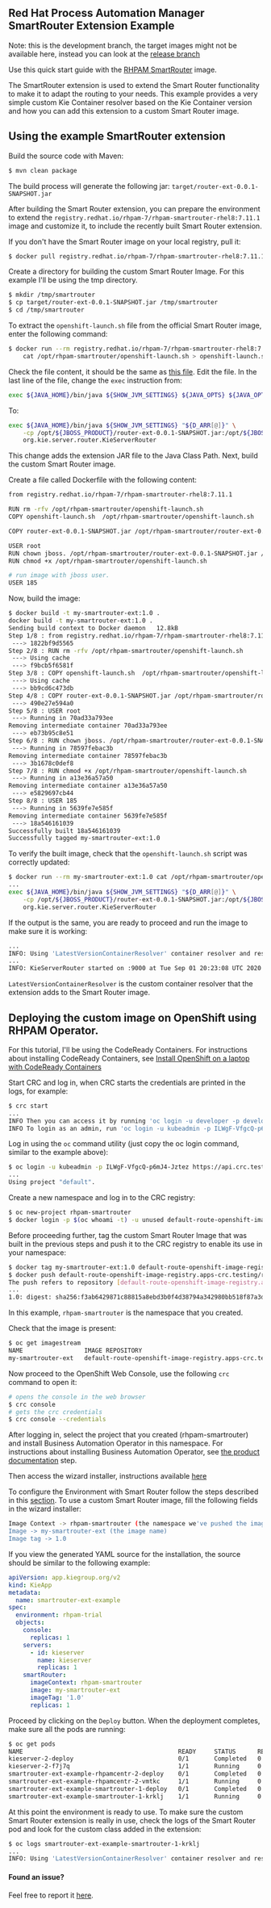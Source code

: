 ## Red Hat Process Automation Manager SmartRouter Extension Example

Note: this is the development branch, the target images might not be available here, instead you can look at the [release branch](https://github.com/jboss-container-images/rhpam-7-openshift-image/tree/7.11.x/quickstarts/router-ext)

Use this quick start guide with the [RHPAM SmartRouter](https://github.com/jboss-container-images/rhpam-7-openshift-image/tree/master/smartrouter) image.

The SmartRouter extension is used to extend the Smart Router functionality to make it to adapt the routing to your needs.
This example provides a very simple custom Kie Container resolver based on the Kie Container version and how you can add this
extension to a custom Smart Router image.

## Using the example SmartRouter extension

Build the source code with Maven:

```bash
$ mvn clean package
```

The build process will generate the following jar: `target/router-ext-0.0.1-SNAPSHOT.jar` 

After building the Smart Router extension, you can prepare the environment to extend the `registry.redhat.io/rhpam-7/rhpam-smartrouter-rhel8:7.11.1` image 
and customize it, to include the recently built Smart Router extension.

If you don't have the Smart Router image on your local registry, pull it:

```bash
$ docker pull registry.redhat.io/rhpam-7/rhpam-smartrouter-rhel8:7.11.1
```

Create a directory for building the custom Smart Router Image. For this example I'll be using the tmp directory.

```bash
$ mkdir /tmp/smartrouter
$ cp target/router-ext-0.0.1-SNAPSHOT.jar /tmp/smartrouter
$ cd /tmp/smartrouter
```

To extract the `openshift-launch.sh` file from the official Smart Router image, enter the following command:

```bash
$ docker run --rm registry.redhat.io/rhpam-7/rhpam-smartrouter-rhel8:7.11.1 \
    cat /opt/rhpam-smartrouter/openshift-launch.sh > openshift-launch.sh
```

Check the file content, it should be the same as [this file](https://github.com/jboss-container-images/jboss-kie-modules/blob/rhpam-7.11.1.GA/jboss-kie-smartrouter/added/openshift-launch.sh).
Edit the file. In the last line of the file, change the `exec` instruction from:

```bash
exec ${JAVA_HOME}/bin/java ${SHOW_JVM_SETTINGS} ${JAVA_OPTS} ${JAVA_OPTS_APPEND} ${JAVA_PROXY_OPTIONS} "${D_ARR[@]}" -jar /opt/${JBOSS_PRODUCT}/${KIE_ROUTER_DISTRIBUTION_JAR}
```

To:

```bash
exec ${JAVA_HOME}/bin/java ${SHOW_JVM_SETTINGS} "${D_ARR[@]}" \
    -cp /opt/${JBOSS_PRODUCT}/router-ext-0.0.1-SNAPSHOT.jar:/opt/${JBOSS_PRODUCT}/${KIE_ROUTER_DISTRIBUTION_JAR} \
    org.kie.server.router.KieServerRouter
```

This change adds the extension JAR file to the Java Class Path.
Next, build the custom Smart Router image.

Create a file called Dockerfile with the following content:

```bash
from registry.redhat.io/rhpam-7/rhpam-smartrouter-rhel8:7.11.1

RUN rm -rfv /opt/rhpam-smartrouter/openshift-launch.sh
COPY openshift-launch.sh  /opt/rhpam-smartrouter/openshift-launch.sh

COPY router-ext-0.0.1-SNAPSHOT.jar /opt/rhpam-smartrouter/router-ext-0.0.1-SNAPSHOT.jar

USER root
RUN chown jboss. /opt/rhpam-smartrouter/router-ext-0.0.1-SNAPSHOT.jar /opt/rhpam-smartrouter/openshift-launch.sh
RUN chmod +x /opt/rhpam-smartrouter/openshift-launch.sh

# run image with jboss user.
USER 185
```

Now, build the image:

```bash
$ docker build -t my-smartrouter-ext:1.0 .
docker build -t my-smartrouter-ext:1.0 .
Sending build context to Docker daemon   12.8kB
Step 1/8 : from registry.redhat.io/rhpam-7/rhpam-smartrouter-rhel8:7.11.1
 ---> 1822bf9d5565
Step 2/8 : RUN rm -rfv /opt/rhpam-smartrouter/openshift-launch.sh
 ---> Using cache
 ---> f9bcb5f6581f
Step 3/8 : COPY openshift-launch.sh  /opt/rhpam-smartrouter/openshift-launch.sh
 ---> Using cache
 ---> bb9cd6c473db
Step 4/8 : COPY router-ext-0.0.1-SNAPSHOT.jar /opt/rhpam-smartrouter/router-ext-0.0.1-SNAPSHOT.jar
 ---> 490e27e594a0
Step 5/8 : USER root
 ---> Running in 70ad33a793ee
Removing intermediate container 70ad33a793ee
 ---> eb73b95c8e51
Step 6/8 : RUN chown jboss. /opt/rhpam-smartrouter/router-ext-0.0.1-SNAPSHOT.jar /opt/rhpam-smartrouter/openshift-launch.sh
 ---> Running in 78597febac3b
Removing intermediate container 78597febac3b
 ---> 3b1678c0def8
Step 7/8 : RUN chmod +x /opt/rhpam-smartrouter/openshift-launch.sh
 ---> Running in a13e36a57a50
Removing intermediate container a13e36a57a50
 ---> e5829697cb44
Step 8/8 : USER 185
 ---> Running in 5639fe7e585f
Removing intermediate container 5639fe7e585f
 ---> 18a546161039
Successfully built 18a546161039
Successfully tagged my-smartrouter-ext:1.0
```

To verify the built image, check that the `openshift-launch.sh` script was correctly updated:

```bash
$ docker run --rm my-smartrouter-ext:1.0 cat /opt/rhpam-smartrouter/openshift-launch.sh
...
exec ${JAVA_HOME}/bin/java ${SHOW_JVM_SETTINGS} "${D_ARR[@]}" \
    -cp /opt/${JBOSS_PRODUCT}/router-ext-0.0.1-SNAPSHOT.jar:/opt/${JBOSS_PRODUCT}/${KIE_ROUTER_DISTRIBUTION_JAR} \
    org.kie.server.router.KieServerRouter
```

If the output is the same, you are ready to proceed and run the image to make sure it is working:

```bash
...
INFO: Using 'LatestVersionContainerResolver' container resolver and restriction policy 'ByPassUserNotAllowedRestrictionPolicy'
...
INFO: KieServerRouter started on :9000 at Tue Sep 01 20:23:08 UTC 2020
```

`LatestVersionContainerResolver` is the custom container resolver that the extension adds to the 
Smart Router image.


## Deploying the custom image on OpenShift using RHPAM Operator.

For this tutorial, I'll be using the CodeReady Containers.
For instructions about installing CodeReady Containers, see [Install OpenShift on a laptop with CodeReady Containers](https://cloud.redhat.com/openshift/install/crc/installer-provisioned?intcmp=7013a000002CtetAAC)

Start CRC and log in, when CRC starts the credentials are printed in the logs, for example:

```bash
$ crc start
...
INFO Then you can access it by running 'oc login -u developer -p developer https://api.crc.testing:6443' 
INFO To login as an admin, run 'oc login -u kubeadmin -p ILWgF-VfgcQ-p6mJ4-Jztez https://api.crc.testing:6443'
```

Log in using the `oc` command utility (just copy the oc login command, similar to the example above):

```bash
$ oc login -u kubeadmin -p ILWgF-VfgcQ-p6mJ4-Jztez https://api.crc.testing:6443
...
Using project "default".
```

Create a new namespace and log in to the CRC registry:
```bash
$ oc new-project rhpam-smartrouter
$ docker login -p $(oc whoami -t) -u unused default-route-openshift-image-registry.apps-crc.testing
```

Before proceeding further, tag the custom Smart Router Image that was built in the previous steps and push it to the CRC registry
to enable its use in your namespace:

```bash
$ docker tag my-smartrouter-ext:1.0 default-route-openshift-image-registry.apps-crc.testing/rhpam-smartrouter/my-smartrouter-ext:1.0
$ docker push default-route-openshift-image-registry.apps-crc.testing/rhpam-smartrouter/my-smartrouter-ext:1.0
The push refers to repository [default-route-openshift-image-registry.apps-crc.testing/rhpam-smartrouter/my-smartrouter-ext]
...
1.0: digest: sha256:f3ab6429871c88815a8ebd3b0f4d38794a342980bb518f87a3d4512cd041f576 size: 1989
```
In this example, `rhpam-smartrouter` is the namespace that you created.

Check that the image is present:

```bash
$ oc get imagestream
NAME                 IMAGE REPOSITORY                                                                               TAGS      UPDATED
my-smartrouter-ext   default-route-openshift-image-registry.apps-crc.testing/rhpam-smartrouter/my-smartrouter-ext   1.0       2 minutes ago
```

Now proceed to the OpenShift Web Console, use the following `crc` command to open it:
```bash
# opens the console in the web browser
$ crc console
# gets the crc credentials
$ crc console --credentials
```

After logging in, select the project that you created (rhpam-smartrouter) and install Business Automation Operator in this namespace.
For instructions about installing Business Automation Operator, see [the product documentation](https://access.redhat.com/documentation/en-us/red_hat_process_automation_manager/7.8/html/deploying_a_red_hat_process_automation_manager_environment_on_red_hat_openshift_container_platform_using_operators/operator-con#operator-subscribe-proc) step.

Then access the wizard installer, instructions available [here](https://access.redhat.com/documentation/en-us/red_hat_process_automation_manager/7.8/html/deploying_a_red_hat_process_automation_manager_environment_on_red_hat_openshift_container_platform_using_operators/operator-con#operator-deploy-start-proc)

To configure the Environment with Smart Router follow the steps described in this [section](https://access.redhat.com/documentation/en-us/red_hat_process_automation_manager/7.8/html/deploying_a_red_hat_process_automation_manager_environment_on_red_hat_openshift_container_platform_using_operators/operator-con#operator-deploy-smartrouter-proc).
To use a custom Smart Router image, fill the following fields in the wizard installer:

```bash
Image Context -> rhpam-smartrouter (the namespace we've pushed the image previously)
Image -> my-smartrouter-ext (the image name)
Image tag -> 1.0
```

If you view the generated YAML source for the installation, the source should be similar to the following example:
```yaml
apiVersion: app.kiegroup.org/v2
kind: KieApp
metadata:
  name: smartrouter-ext-example
spec:
  environment: rhpam-trial
  objects:
    console:
      replicas: 1
    servers:
      - id: kieserver
        name: kieserver
        replicas: 1
    smartRouter:
      imageContext: rhpam-smartrouter
      image: my-smartrouter-ext
      imageTag: '1.0'
      replicas: 1
```

Proceed by clicking on the `Deploy` button. When the deployment completes, make sure all the pods are running:
```bash
$ oc get pods
NAME                                           READY     STATUS      RESTARTS   AGE
kieserver-2-deploy                             0/1       Completed   0          20m
kieserver-2-f7j7q                              1/1       Running     0          20m
smartrouter-ext-example-rhpamcentr-2-deploy    0/1       Completed   0          20m
smartrouter-ext-example-rhpamcentr-2-vmtkc     1/1       Running     0          20m
smartrouter-ext-example-smartrouter-1-deploy   0/1       Completed   0          29m
smartrouter-ext-example-smartrouter-1-krklj    1/1       Running     0          29m
```

At this point the environment is ready to use.
To make sure the custom Smart Router extension is really in use, check the logs of the Smart Router pod and look for the
custom class added in the extension:

```bash
$ oc logs smartrouter-ext-example-smartrouter-1-krklj
...
INFO: Using 'LatestVersionContainerResolver' container resolver and restriction policy 'ByPassUserNotAllowedRestrictionPolicy'
```


#### Found an issue?
Feel free to report it [here](https://github.com/jboss-container-images/rhpam-7-openshift-image/issues/new).

